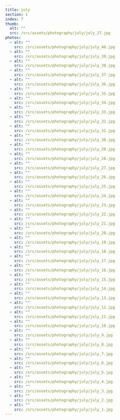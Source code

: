 ```yaml
---
title: july
section: 1
index: 7
thumb:
  alt: ""
  src: /src/assets/photography/july/july_27.jpg
photos:
  - alt: ""
    src: /src/assets/photography/july/july_40.jpg
  - alt: ""
    src: /src/assets/photography/july/july_39.jpg
  - alt: ""
    src: /src/assets/photography/july/july_38.jpg
  - alt: ""
    src: /src/assets/photography/july/july_37.jpg
  - alt: ""
    src: /src/assets/photography/july/july_36.jpg
  - alt: ""
    src: /src/assets/photography/july/july_35.jpg
  - alt: ""
    src: /src/assets/photography/july/july_34.jpg
  - alt: ""
    src: /src/assets/photography/july/july_33.jpg
  - alt: ""
    src: /src/assets/photography/july/july_32.jpg
  - alt: ""
    src: /src/assets/photography/july/july_31.jpg
  - alt: ""
    src: /src/assets/photography/july/july_30.jpg
  - alt: ""
    src: /src/assets/photography/july/july_29.jpg
  - alt: ""
    src: /src/assets/photography/july/july_28.jpg
  - alt: ""
    src: /src/assets/photography/july/july_27.jpg
  - alt: ""
    src: /src/assets/photography/july/july_26.jpg
  - alt: ""
    src: /src/assets/photography/july/july_25.jpg
  - alt: ""
    src: /src/assets/photography/july/july_24.jpg
  - alt: ""
    src: /src/assets/photography/july/july_23.jpg
  - alt: ""
    src: /src/assets/photography/july/july_22.jpg
  - alt: ""
    src: /src/assets/photography/july/july_21.jpg
  - alt: ""
    src: /src/assets/photography/july/july_20.jpg
  - alt: ""
    src: /src/assets/photography/july/july_19.jpg
  - alt: ""
    src: /src/assets/photography/july/july_18.jpg
  - alt: ""
    src: /src/assets/photography/july/july_17.jpg
  - alt: ""
    src: /src/assets/photography/july/july_16.jpg
  - alt: ""
    src: /src/assets/photography/july/july_15.jpg
  - alt: ""
    src: /src/assets/photography/july/july_14.jpg
  - alt: ""
    src: /src/assets/photography/july/july_13.jpg
  - alt: ""
    src: /src/assets/photography/july/july_12.jpg
  - alt: ""
    src: /src/assets/photography/july/july_11.jpg
  - alt: ""
    src: /src/assets/photography/july/july_10.jpg
  - alt: ""
    src: /src/assets/photography/july/july_9.jpg
  - alt: ""
    src: /src/assets/photography/july/july_8.jpg
  - alt: ""
    src: /src/assets/photography/july/july_7.jpg
  - alt: ""
    src: /src/assets/photography/july/july_6.jpg
  - alt: ""
    src: /src/assets/photography/july/july_5.jpg
  - alt: ""
    src: /src/assets/photography/july/july_4.jpg
  - alt: ""
    src: /src/assets/photography/july/july_3.jpg
  - alt: ""
    src: /src/assets/photography/july/july_2.jpg
  - alt: ""
    src: /src/assets/photography/july/july_1.jpg
---
```

